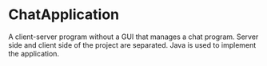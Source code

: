 # ChatApplication

A client-server program without a GUI that manages a chat program.
Server side and client side of the project are separated.
Java is used to implement the application.
